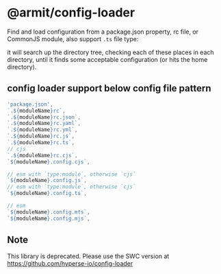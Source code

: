 # @armit/config-loader

Find and load configuration from a package.json property, rc file, or CommonJS module, also support `.ts` file type:

it will search up the directory tree, checking each of these places in each directory, until it finds some acceptable configuration (or hits the home directory).

## config loader support below config file pattern

```ts
'package.json',
`.${moduleName}rc`,
`.${moduleName}rc.json`,
`.${moduleName}rc.yaml`,
`.${moduleName}rc.yml`,
`.${moduleName}rc.js`,
`.${moduleName}rc.ts`,
// cjs
`.${moduleName}rc.cjs`,
`${moduleName}.config.cjs`,

// esm with `type:module`, otherwise `cjs`
`${moduleName}.config.js`,
// esm with `type:module`, otherwise `cjs`
`${moduleName}.config.ts`,

// esm
`${moduleName}.config.mts`,
`${moduleName}.config.mjs`,
```

## Note

This library is deprecated. Please use the SWC version at https://github.com/hyperse-io/config-loader
